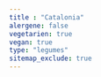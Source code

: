 ```yaml
---
title : "Catalonia"
alergene: false
vegetarien: true
vegan: true
type: "legumes"
sitemap_exclude: true
--- 
```


